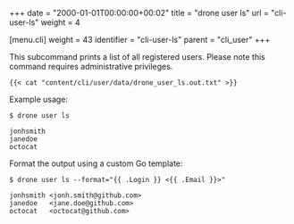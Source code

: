 +++
date = "2000-01-01T00:00:00+00:02"
title = "drone user ls"
url = "cli-user-ls"
weight = 4

[menu.cli]
  weight = 43
  identifier = "cli-user-ls"
  parent = "cli_user"
+++

This subcommand prints a list of all registered users. Please note this command requires administrative privileges.

```text
{{< cat "content/cli/user/data/drone_user_ls.out.txt" >}}
```

Example usage:

```text
$ drone user ls

jonhsmith
janedoe
octocat
```

Format the output using a custom Go template:

```text
$ drone user ls --format="{{ .Login }} <{{ .Email }}>"

jonhsmith <jonh.smith@github.com>
janedoe   <jane.doe@github.com>
octocat   <octocat@github.com>
```

